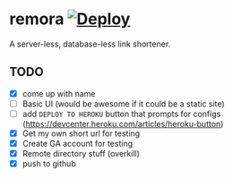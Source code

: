 # remora [![Deploy](https://www.herokucdn.com/deploy/button.png)](https://heroku.com/deploy?template=https://github.com/glamp/remora)
A server-less, database-less link shortener.




## TODO
- [x] come up with name
- [ ] Basic UI (would be awesome if it could be a static site)
- [ ] add `DEPLOY TO HEROKU` button that prompts for configs (https://devcenter.heroku.com/articles/heroku-button)
- [x] Get my own short url for testing
- [x] Create GA account for testing
- [x] Remote directory stuff (overkill)
- [x] push to github
